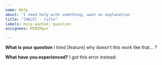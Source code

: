```yaml
---
name: Help
about: 'I need help with something, want an explanation '
title: "[HELP] - title"
labels: help wanted, question
assignees: MINIMgun

---
```


**What is your question**
I tried [feature] why doesn’t this work like that… ?

**What have you experienced?**
I got this error instead:
